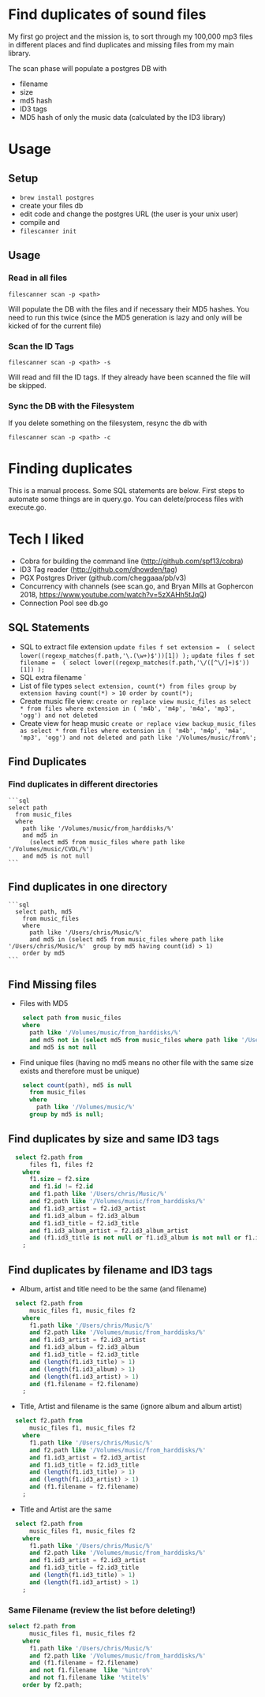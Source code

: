  # Find duplicates of sound files

 My first go project and the mission is, to sort through my 100,000 mp3 files in different places and find duplicates and missing files from my main library.

The scan phase will populate a postgres DB with
* filename
* size
* md5 hash
* ID3 tags 
* MD5 hash of only the music data (calculated by the ID3 library)


# Usage

## Setup

* `brew install postgres`
* create your files db
* edit code and change the postgres URL (the user is your unix user)
* compile and 
* `filescanner init`

## Usage

### Read in all files
```
filescanner scan -p <path>
```
Will populate the DB with the files and if necessary their MD5 hashes. You need to run this twice (since the MD5 generation is lazy and only will be kicked of for the current file)

### Scan the ID Tags
```
filescanner scan -p <path> -s
```
Will read and fill the ID tags. If they already have been scanned the file will be skipped.

### Sync the DB with the Filesystem
If you delete something on the filesystem, resync the db with
```
filescanner scan -p <path> -c
```

# Finding duplicates

This is a manual process. Some SQL statements are below. First steps to automate some things are in query.go. You can delete/process files with execute.go. 

# Tech I liked
* Cobra for building the command line (http://github.com/spf13/cobra)
* ID3 Tag reader (http://github.com/dhowden/tag)
* PGX Postgres Driver (github.com/cheggaaa/pb/v3)
* Concurrency with channels (see scan.go, and Bryan Mills at Gophercon 2018, https://www.youtube.com/watch?v=5zXAHh5tJqQ)
* Connection Pool see db.go

 
## SQL Statements

  * SQL to extract file extension
    `update files f set extension =  ( select lower((regexp_matches(f.path,'\.(\w+)$'))[1]) );`
    `update files f set filename =  ( select lower((regexp_matches(f.path,'\/([^\/]+)$'))[1]) );`
  * SQL extra filename
    `
  * List of file types
    `select extension, count(*) from files group by extension having count(*) > 10 order by count(*);`
  * Create music file view:
    `create or replace view music_files as select * from files where extension in ( 'm4b', 'm4p', 'm4a', 'mp3', 'ogg') and not deleted`
  * Create view for heap music
    `create or replace view backup_music_files as select * from files where extension in ( 'm4b', 'm4p', 'm4a', 'mp3', 'ogg') and not deleted and path like '/Volumes/music/from%';`
## Find Duplicates 

### Find duplicates in different directories 
    ```sql
    select path 
      from music_files 
      where 
        path like '/Volumes/music/from_harddisks/%' 
        and md5 in 
          (select md5 from music_files where path like '/Volumes/music/CVDL/%') 
        and md5 is not null
    ```
## Find duplicates in one directory
    ```sql
      select path, md5 
        from music_files 
        where 
          path like '/Users/chris/Music/%' 
          and md5 in (select md5 from music_files where path like '/Users/chris/Music/%'  group by md5 having count(id) > 1) 
        order by md5
    ```
    
## Find Missing files
  * Files with MD5
```sql
    select path from music_files 
    where 
      path like '/Volumes/music/from_harddisks/%' 
      and md5 not in (select md5 from music_files where path like '/Users/chris/Music/%') 
      and md5 is not null 
```
  * Find unique files (having no md5 means no other file with the same size exists and therefore must  be unique)
```sql
    select count(path), md5 is null 
      from music_files 
      where 
        path like '/Volumes/music/%' 
      group by md5 is null;
```

## Find duplicates by size and same ID3 tags

```sql
  select f2.path from 
      files f1, files f2 
    where 
      f1.size = f2.size 
      and f1.id != f2.id 
      and f1.path like '/Users/chris/Music/%'
      and f2.path like '/Volumes/music/from_harddisks/%'
      and f1.id3_artist = f2.id3_artist
      and f1.id3_album = f2.id3_album
      and f1.id3_title = f2.id3_title
      and f1.id3_album_artist = f2.id3_album_artist
      and (f1.id3_title is not null or f1.id3_album is not null or f1.id3_artist is not null or f1.id3_album_artist is not null)
    ;
```

## Find duplicates by filename and ID3 tags
* Album, artist and title need to be the same (and filename)
```sql
  select f2.path from 
      music_files f1, music_files f2 
    where 
      f1.path like '/Users/chris/Music/%'
      and f2.path like '/Volumes/music/from_harddisks/%'
      and f1.id3_artist = f2.id3_artist
      and f1.id3_album = f2.id3_album
      and f1.id3_title = f2.id3_title
      and (length(f1.id3_title) > 1)
      and (length(f1.id3_album) > 1)
      and (length(f1.id3_artist) > 1)
      and (f1.filename = f2.filename)
    ;
```

* Title, Artist and filename is the same (ignore album and album artist)
```sql
  select f2.path from 
      music_files f1, music_files f2 
    where 
      f1.path like '/Users/chris/Music/%'
      and f2.path like '/Volumes/music/from_harddisks/%'
      and f1.id3_artist = f2.id3_artist
      and f1.id3_title = f2.id3_title
      and (length(f1.id3_title) > 1)
      and (length(f1.id3_artist) > 1)
      and (f1.filename = f2.filename)
    ;
```

* Title and Artist are the same 
```sql
  select f2.path from 
      music_files f1, music_files f2 
    where 
      f1.path like '/Users/chris/Music/%'
      and f2.path like '/Volumes/music/from_harddisks/%'
      and f1.id3_artist = f2.id3_artist
      and f1.id3_title = f2.id3_title
      and (length(f1.id3_title) > 1)
      and (length(f1.id3_artist) > 1)
    ;
```

### Same Filename (review the list before deleting!)
```sql
select f2.path from 
      music_files f1, music_files f2 
    where 
      f1.path like '/Users/chris/Music/%'
      and f2.path like '/Volumes/music/from_harddisks/%'
      and (f1.filename = f2.filename)
      and not f1.filename  like '%intro%'
      and not f1.filename like '%titel%'
    order by f2.path;
```
 


 